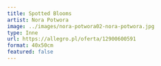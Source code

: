 ```yaml
---
title: Spotted Blooms
artist: Nora Potwora
image: ../images/nora-potwora02-nora-potwora.jpg
type: Inne
url: https://allegro.pl/oferta/12900600591
format: 40x50cm
featured: false
---
```


